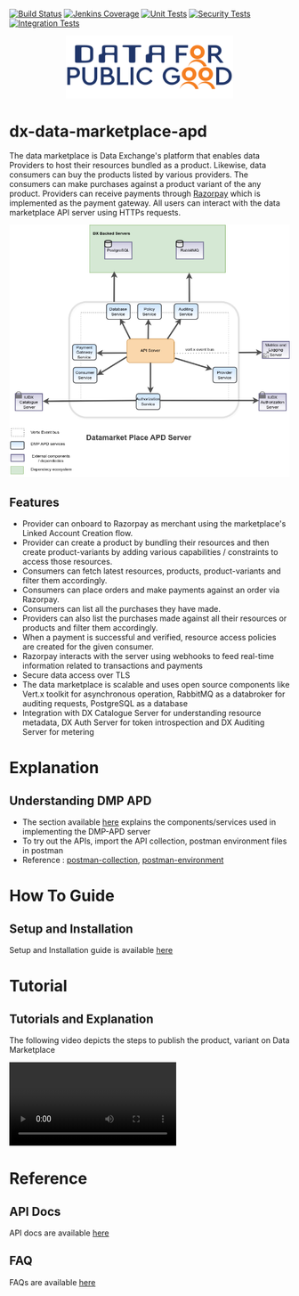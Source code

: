 [![Build Status](https://img.shields.io/jenkins/build?jobUrl=https%3A%2F%2Fjenkins.iudx.io%2Fjob%2Fiudx%2520DMP%2520APD%2520(master)%2520pipeline%2F)](https://jenkins.iudx.io/job/iudx%20DMP%20APD%20(master)%20pipeline/lastBuild/)
[![Jenkins Coverage](https://img.shields.io/jenkins/coverage/jacoco?jobUrl=https%3A%2F%2Fjenkins.iudx.io%2Fjob%2Fiudx%2520DMP%2520APD%2520(master)%2520pipeline%2F)](https://jenkins.iudx.io/job/iudx%20DMP%20APD%20(master)%20pipeline/lastBuild/jacoco/)
[![Unit Tests](https://img.shields.io/jenkins/tests?jobUrl=https%3A%2F%2Fjenkins.iudx.io%2Fjob%2Fiudx%2520DMP%2520APD%2520(master)%2520pipeline%2F&label=unit%20tests)](https://jenkins.iudx.io/job/iudx%20DMP%20APD%20(master)%20pipeline/lastBuild/testReport/)
[![Security Tests](https://img.shields.io/jenkins/build?jobUrl=https%3A%2F%2Fjenkins.iudx.io%2Fjob%2Fiudx%2520DMP%2520APD%2520(master)%2520pipeline%2F&label=security%20tests)](https://jenkins.iudx.io/job/iudx%20DMP%20APD%20(master)%20pipeline/lastBuild/zap/)
[![Integration Tests](https://img.shields.io/jenkins/build?jobUrl=https%3A%2F%2Fjenkins.iudx.io%2Fjob%2Fiudx%2520DMP%2520APD%2520(master)%2520pipeline%2F&label=integration%20tests)](https://jenkins.iudx.io/job/iudx%20DMP%20APD%20(master)%20pipeline/lastBuild/Integration_20Test_20Report/)

<p align="center">
<img src="./docs/cdpg.png" width="300">
</p>


# dx-data-marketplace-apd

The data marketplace is Data Exchange's platform that enables data Providers to host their resources bundled as a product.
Likewise, data consumers can buy the products listed by various providers. The consumers can make purchases against a
product variant of the any product. Providers can receive payments through [Razorpay](https://razorpay.com/docs/) which
is implemented as the payment gateway.
All users can interact with the data marketplace API server using HTTPs requests.


<p align="center">
<img src="./docs/dmp-apd-overview.png">
</p>


## Features

- Provider can onboard to Razorpay as merchant using the marketplace's Linked Account Creation flow.
- Provider can create a product by bundling their resources and then create product-variants by adding various
  capabilities / constraints to access those resources.
- Consumers can fetch latest resources, products, product-variants and filter them accordingly.
- Consumers can place orders and make payments against an order via Razorpay.
- Consumers can list all the purchases they have made.
- Providers can also list the purchases made against all their resources or products and filter them accordingly.
- When a payment is successful and verified, resource access policies are created for the given consumer.
- Razorpay interacts with the server using webhooks to feed real-time information related to transactions and payments
- Secure data access over TLS
- The data marketplace is scalable and uses open source components like Vert.x toolkit for asynchronous operation,
  RabbitMQ as a databroker for auditing requests, PostgreSQL as a database
- Integration with DX Catalogue Server for understanding resource metadata, DX Auth Server for token introspection and
  DX Auditing Server for metering


# Explanation
## Understanding DMP APD
- The section available [here](./docs/Solution_Architecture.md) explains the components/services used in implementing the DMP-APD server
- To try out the APIs, import the API collection, postman environment files in postman
- Reference : [postman-collection](https://github.com/datakaveri/iudx-data-marketplace-apd/blob/main/src/test/resources/DX-Data-Marketplace-APIs.postman_collection.json), [postman-environment](https://github.com/datakaveri/iudx-data-marketplace-apd/blob/main/src/test/resources/postman-environment.json)

# How To Guide
## Setup and Installation
Setup and Installation guide is available [here](./docs/Setup-and-Installation.md)

# Tutorial
## Tutorials and Explanation
The following video depicts the steps to publish the product, variant on Data Marketplace

<video src="https://github.com/user-attachments/assets/7e08b319-adf0-482d-83e8-3b4ec56845eb" controls="controls" style="max-width: 730px;"></video>


# Reference
## API Docs
API docs are available [here](https://redocly.github.io/redoc/?url=https://raw.githubusercontent.com/datakaveri/iudx-data-marketplace-apd/refs/heads/main/docs/openapi.yaml)

## FAQ
FAQs are available [here](./docs/FAQ.md)



